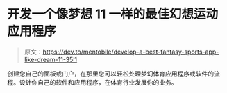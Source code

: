 # 开发一个像梦想 11 一样的最佳幻想运动应用程序

> 原文：<https://dev.to/mentobile/develop-a-best-fantasy-sports-app-like-dream-11-35l1>

创建您自己的面板或门户，在那里您可以轻松处理梦幻体育应用程序或软件的流程。设计你自己的软件和应用程序，在体育行业发展你的业务。